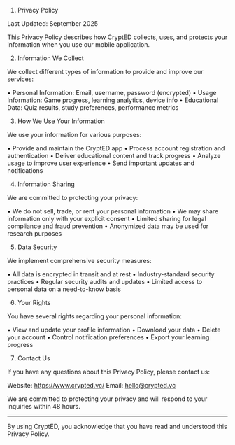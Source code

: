 1. Privacy Policy

Last Updated: September 2025

This Privacy Policy describes how CryptED collects, uses, and protects your information when you use our mobile application.

2. Information We Collect

We collect different types of information to provide and improve our services:

• Personal Information: Email, username, password (encrypted)
• Usage Information: Game progress, learning analytics, device info
• Educational Data: Quiz results, study preferences, performance metrics

3. How We Use Your Information

We use your information for various purposes:

• Provide and maintain the CryptED app
• Process account registration and authentication
• Deliver educational content and track progress
• Analyze usage to improve user experience
• Send important updates and notifications

4. Information Sharing

We are committed to protecting your privacy:

• We do not sell, trade, or rent your personal information
• We may share information only with your explicit consent
• Limited sharing for legal compliance and fraud prevention
• Anonymized data may be used for research purposes

5. Data Security

We implement comprehensive security measures:

• All data is encrypted in transit and at rest
• Industry-standard security practices
• Regular security audits and updates
• Limited access to personal data on a need-to-know basis

6. Your Rights

You have several rights regarding your personal information:

• View and update your profile information
• Download your data
• Delete your account
• Control notification preferences
• Export your learning progress

7. Contact Us

If you have any questions about this Privacy Policy, please contact us:

Website: https://www.crypted.vc/
Email: hello@crypted.vc

We are committed to protecting your privacy and will respond to your inquiries within 48 hours.

---

By using CryptED, you acknowledge that you have read and understood this Privacy Policy.
